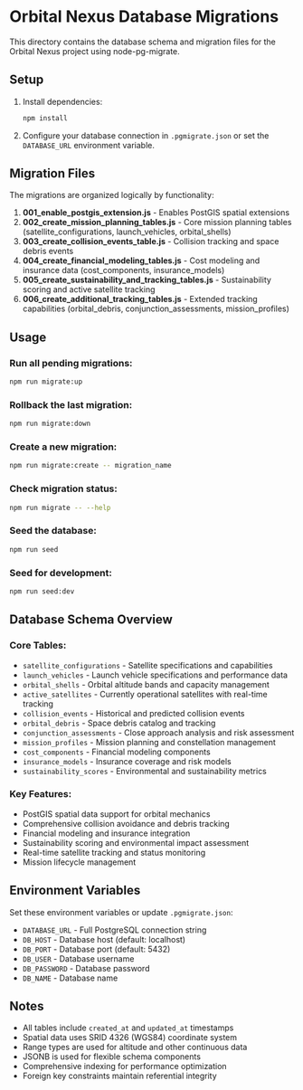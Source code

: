 # Orbital Nexus Database Migrations

This directory contains the database schema and migration files for the Orbital Nexus project using node-pg-migrate.

## Setup

1. Install dependencies:
   ```bash
   npm install
   ```

2. Configure your database connection in `.pgmigrate.json` or set the `DATABASE_URL` environment variable.

## Migration Files

The migrations are organized logically by functionality:

1. **001_enable_postgis_extension.js** - Enables PostGIS spatial extensions
2. **002_create_mission_planning_tables.js** - Core mission planning tables (satellite_configurations, launch_vehicles, orbital_shells)
3. **003_create_collision_events_table.js** - Collision tracking and space debris events
4. **004_create_financial_modeling_tables.js** - Cost modeling and insurance data (cost_components, insurance_models)
5. **005_create_sustainability_and_tracking_tables.js** - Sustainability scoring and active satellite tracking
6. **006_create_additional_tracking_tables.js** - Extended tracking capabilities (orbital_debris, conjunction_assessments, mission_profiles)

## Usage

### Run all pending migrations:
```bash
npm run migrate:up
```

### Rollback the last migration:
```bash
npm run migrate:down
```

### Create a new migration:
```bash
npm run migrate:create -- migration_name
```

### Check migration status:
```bash
npm run migrate -- --help
```

### Seed the database:
```bash
npm run seed
```

### Seed for development:
```bash
npm run seed:dev
```

## Database Schema Overview

### Core Tables:
- `satellite_configurations` - Satellite specifications and capabilities
- `launch_vehicles` - Launch vehicle specifications and performance data
- `orbital_shells` - Orbital altitude bands and capacity management
- `active_satellites` - Currently operational satellites with real-time tracking
- `collision_events` - Historical and predicted collision events
- `orbital_debris` - Space debris catalog and tracking
- `conjunction_assessments` - Close approach analysis and risk assessment
- `mission_profiles` - Mission planning and constellation management
- `cost_components` - Financial modeling components
- `insurance_models` - Insurance coverage and risk models
- `sustainability_scores` - Environmental and sustainability metrics

### Key Features:
- PostGIS spatial data support for orbital mechanics
- Comprehensive collision avoidance and debris tracking
- Financial modeling and insurance integration
- Sustainability scoring and environmental impact assessment
- Real-time satellite tracking and status monitoring
- Mission lifecycle management

## Environment Variables

Set these environment variables or update `.pgmigrate.json`:

- `DATABASE_URL` - Full PostgreSQL connection string
- `DB_HOST` - Database host (default: localhost)
- `DB_PORT` - Database port (default: 5432)
- `DB_USER` - Database username
- `DB_PASSWORD` - Database password
- `DB_NAME` - Database name

## Notes

- All tables include `created_at` and `updated_at` timestamps
- Spatial data uses SRID 4326 (WGS84) coordinate system
- Range types are used for altitude and other continuous data
- JSONB is used for flexible schema components
- Comprehensive indexing for performance optimization
- Foreign key constraints maintain referential integrity